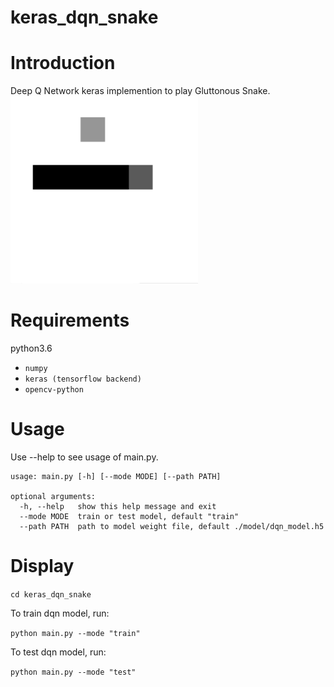 # keras_dqn_snake

# Introduction
Deep Q Network keras implemention to play Gluttonous Snake.
<img src="https://github.com/qianyuez/keras_dqn_snake/blob/master/data/snake.gif" width="300px">

# Requirements
python3.6
- `numpy`
- `keras (tensorflow backend)`
- `opencv-python`

# Usage
Use --help to see usage of main.py.
```
usage: main.py [-h] [--mode MODE] [--path PATH]

optional arguments:
  -h, --help   show this help message and exit
  --mode MODE  train or test model, default "train"
  --path PATH  path to model weight file, default ./model/dqn_model.h5
  ```

# Display
`cd keras_dqn_snake`

To train dqn model, run:

`python main.py --mode "train"`

To test dqn model, run:

`python main.py --mode "test"`
